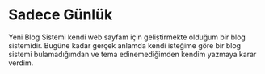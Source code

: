 # Sadece Günlük
Yeni Blog Sistemi kendi web sayfam için geliştirmekte olduğum bir blog sistemidir.
Bugüne kadar gerçek anlamda kendi isteğime göre bir blog sistemi bulamadığımdan ve tema edinemediğimden kendim yazmaya karar verdim.
